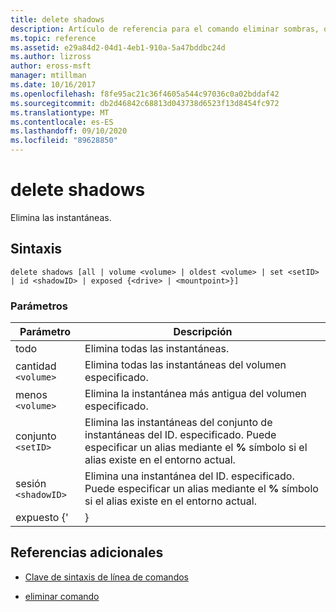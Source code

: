 ```yaml
---
title: delete shadows
description: Artículo de referencia para el comando eliminar sombras, que elimina las instantáneas.
ms.topic: reference
ms.assetid: e29a84d2-04d1-4eb1-910a-5a47bddbc24d
ms.author: lizross
author: eross-msft
manager: mtillman
ms.date: 10/16/2017
ms.openlocfilehash: f8fe95ac21c36f4605a544c97036c0a02bddaf42
ms.sourcegitcommit: db2d46842c68813d043738d6523f13d8454fc972
ms.translationtype: MT
ms.contentlocale: es-ES
ms.lasthandoff: 09/10/2020
ms.locfileid: "89628850"
---
```

# <a name="delete-shadows"></a>delete shadows

Elimina las instantáneas.

## <a name="syntax"></a>Sintaxis

```
delete shadows [all | volume <volume> | oldest <volume> | set <setID> | id <shadowID> | exposed {<drive> | <mountpoint>}]
```

### <a name="parameters"></a>Parámetros

| Parámetro | Descripción |
| ---- | ---- |
| todo | Elimina todas las instantáneas. |
| cantidad `<volume>` | Elimina todas las instantáneas del volumen especificado. |
| menos `<volume>` | Elimina la instantánea más antigua del volumen especificado. |
| conjunto `<setID>` | Elimina las instantáneas del conjunto de instantáneas del ID. especificado. Puede especificar un alias mediante el **%** símbolo si el alias existe en el entorno actual. |
| sesión `<shadowID>` | Elimina una instantánea del ID. especificado. Puede especificar un alias mediante el **%** símbolo si el alias existe en el entorno actual. |
| expuesto {'<drive> | <mountpoint>} |

## <a name="additional-references"></a>Referencias adicionales

- [Clave de sintaxis de línea de comandos](command-line-syntax-key.md)

- [eliminar comando](delete.md)
